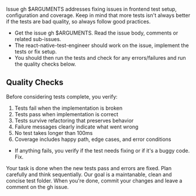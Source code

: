 Issue gh $ARGUMENTS addresses fixing issues in frontend test setup, configuration and coverage. Keep in mind that more tests isn't always better if the tests are bad quality, so always follow good practices.

- Get the issue gh $ARGUMENTS. Read the issue body, comments or related sub-issues.
- The react-native-test-engineer should work on the issue, implement the tests or fix setup.
- You should then run the tests and check for any errors/failures and run the quality checks below.

## Quality Checks
Before considering tests complete, you verify:
1. Tests fail when the implementation is broken
2. Tests pass when implementation is correct
3. Tests survive refactoring that preserves behavior
4. Failure messages clearly indicate what went wrong
5. No test takes longer than 100ms
6. Coverage includes happy path, edge cases, and error conditions

- If anything fails, you verify if the test needs fixing or if it's a buggy code. Fix. 

Your task is done when the new tests pass and errors are fixed. Plan carefully and think sequentially. Our goal is a maintanable, clean and concise test folder. When you're done, commit your changes and leave a comment on the gh issue.